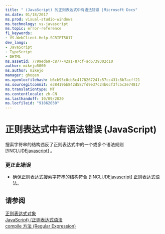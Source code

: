 ```yaml
---
title: " (JavaScript) 的正则表达式中有语法错误 |Microsoft Docs"
ms.date: 01/18/2017
ms.prod: visual-studio-windows
ms.technology: vs-javascript
ms.topic: error-reference
f1_keywords:
- VS.WebClient.Help.SCRIPT5017
dev_langs:
- JavaScript
- TypeScript
- DHTML
ms.assetid: 7799ed69-c877-42a1-87cf-ad6739302c10
author: mikejo5000
ms.author: mikejo
manager: ghogen
ms.openlocfilehash: b6cb95c0cb5c4178267241c57cc431c8b7acff21
ms.sourcegitcommit: e38419bb842d587fd9e37c24b6cf3fc5c2e74817
ms.translationtype: MT
ms.contentlocale: zh-CN
ms.lasthandoff: 10/09/2020
ms.locfileid: "91862030"
---
```

# <a name="syntax-error-in-regular-expression-javascript"></a>正则表达式中有语法错误 (JavaScript)
搜索字符串的结构违反了正则表达式中的一个或多个语法规则 [!INCLUDE[javascript](../../javascript/includes/javascript-md.md)] 。  
  
### <a name="to-correct-this-error"></a>更正此错误  
  
- 确保正则表达式搜索字符串的结构符合 [!INCLUDE[javascript](../../javascript/includes/javascript-md.md)] 正则表达式语法。  
  
## <a name="see-also"></a>请参阅  
 [正则表达式对象](https://developer.mozilla.org/docs/Web/JavaScript/Reference/Global_Objects/RegExp)   
 [JavaScript)  (正则表达式语法 ](/previous-versions/1400241x(v=vs.100))   
 [compile 方法 (Regular Expression)](https://developer.mozilla.org/docs/Web/JavaScript/Reference/Global_Objects/RegExp/compile)